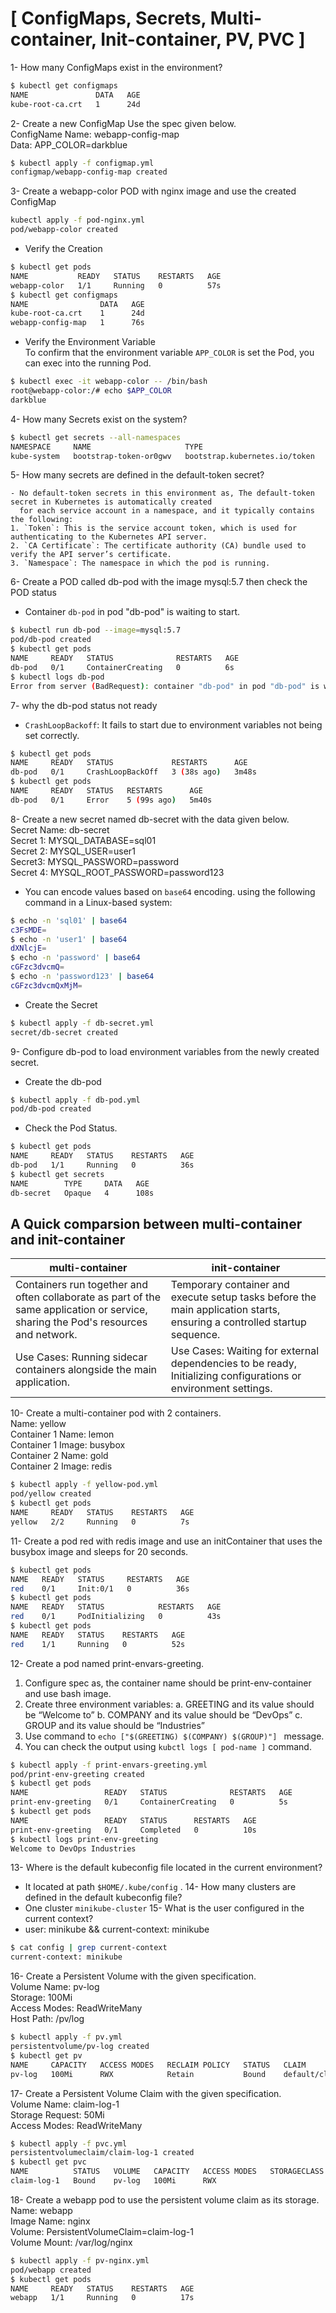 # [ ConfigMaps, Secrets, Multi-container, Init-container, PV, PVC ]

1- How many ConfigMaps exist in the environment?
```bash
$ kubectl get configmaps
NAME               DATA   AGE
kube-root-ca.crt   1      24d
```
2- Create a new ConfigMap Use the spec given below.  
ConfigName Name: webapp-config-map  
Data: APP_COLOR=darkblue  
```bash
$ kubectl apply -f configmap.yml
configmap/webapp-config-map created
```
3- Create a webapp-color POD with nginx image and use the created ConfigMap
```bash
kubectl apply -f pod-nginx.yml
pod/webapp-color created
```
- Verify the Creation
```bash
$ kubectl get pods
NAME           READY   STATUS    RESTARTS   AGE
webapp-color   1/1     Running   0          57s
$ kubectl get configmaps
NAME                DATA   AGE
kube-root-ca.crt    1      24d
webapp-config-map   1      76s
```
- Verify the Environment Variable  
To confirm that the environment variable `APP_COLOR` is set the Pod, you can exec into the running Pod.
```bash
$ kubectl exec -it webapp-color -- /bin/bash
root@webapp-color:/# echo $APP_COLOR
darkblue
```
4- How many Secrets exist on the system?
```bash
$ kubectl get secrets --all-namespaces
NAMESPACE     NAME                     TYPE                            DATA   AGE
kube-system   bootstrap-token-or0gwv   bootstrap.kubernetes.io/token   5      24d
```
5- How many secrets are defined in the default-token secret?
```
- No default-token secrets in this environment as, The default-token secret in Kubernetes is automatically created
  for each service account in a namespace, and it typically contains the following:    
1. `Token`: This is the service account token, which is used for authenticating to the Kubernetes API server.
2. `CA Certificate`: The certificate authority (CA) bundle used to verify the API server’s certificate.
3. `Namespace`: The namespace in which the pod is running.
```
6- Create a POD called db-pod with the image mysql:5.7 then check the POD status
- Container `db-pod` in pod "db-pod" is waiting to start.
```bash
$ kubectl run db-pod --image=mysql:5.7
pod/db-pod created
$ kubectl get pods
NAME     READY   STATUS              RESTARTS   AGE
db-pod   0/1     ContainerCreating   0          6s
$ kubectl logs db-pod
Error from server (BadRequest): container "db-pod" in pod "db-pod" is waiting to start: ContainerCreating
```
7- why the db-pod status not ready
- `CrashLoopBackoff`: It fails to start due to environment variables not being set correctly.
```bash
$ kubectl get pods
NAME     READY   STATUS             RESTARTS      AGE
db-pod   0/1     CrashLoopBackOff   3 (38s ago)   3m48s
$ kubectl get pods
NAME     READY   STATUS   RESTARTS      AGE
db-pod   0/1     Error    5 (99s ago)   5m40s
```
8- Create a new secret named db-secret with the data given below.  
Secret Name: db-secret  
Secret 1: MYSQL_DATABASE=sql01  
Secret 2: MYSQL_USER=user1  
Secret3: MYSQL_PASSWORD=password  
Secret 4: MYSQL_ROOT_PASSWORD=password123    

- You can encode values based on `base64` encoding. using the following command in a Linux-based system:  
```bash
$ echo -n 'sql01' | base64
c3FsMDE=
$ echo -n 'user1' | base64
dXNlcjE=
$ echo -n 'password' | base64
cGFzc3dvcmQ=
$ echo -n 'password123' | base64
cGFzc3dvcmQxMjM=
```
- Create the Secret
```bash
$ kubectl apply -f db-secret.yml
secret/db-secret created
```
9- Configure db-pod to load environment variables from the newly created secret.
- Create the db-pod
```bash
$ kubectl apply -f db-pod.yml
pod/db-pod created
```
- Check the Pod Status.
```bash
$ kubectl get pods
NAME     READY   STATUS    RESTARTS   AGE
db-pod   1/1     Running   0          36s
$ kubectl get secrets
NAME        TYPE     DATA   AGE
db-secret   Opaque   4      108s
```
## A Quick comparsion between multi-container and init-container
| multi-container   | init-container  | 
|------------|------------|
| Containers run together and often collaborate as part of the same application or service, sharing the Pod's resources and network.| Temporary container and execute setup tasks before the main application starts, ensuring a controlled startup sequence.|   
| Use Cases: Running sidecar containers alongside the main application. | Use Cases: Waiting for external dependencies to be ready, Initializing configurations or environment settings.|

10- Create a multi-container pod with 2 containers.  
Name: yellow  
Container 1 Name: lemon  
Container 1 Image: busybox  
Container 2 Name: gold  
Container 2 Image: redis  
```bash
$ kubectl apply -f yellow-pod.yml
pod/yellow created
$ kubectl get pods
NAME     READY   STATUS    RESTARTS   AGE
yellow   2/2     Running   0          7s
```
11- Create a pod red with redis image and use an initContainer that uses the busybox image and sleeps for 20 seconds.
```bash
$ kubectl get pods
NAME   READY   STATUS     RESTARTS   AGE
red    0/1     Init:0/1   0          36s
$ kubectl get pods
NAME   READY   STATUS            RESTARTS   AGE
red    0/1     PodInitializing   0          43s
$ kubectl get pods
NAME   READY   STATUS    RESTARTS   AGE
red    1/1     Running   0          52s
```
12- Create a pod named print-envars-greeting.
   1. Configure spec as, the container name should be print-env-container and use bash image.
   2. Create three environment variables:
       a. GREETING and its value should be “Welcome to”
       b. COMPANY and its value should be “DevOps”
       c. GROUP and its value should be “Industries”
  3. Use command to `echo ["$(GREETING) $(COMPANY) $(GROUP)"] ` message.
  4. You can check the output using `kubctl logs [ pod-name ]` command.
```bash
$ kubectl apply -f print-envars-greeting.yml
pod/print-env-greeting created
$ kubectl get pods
NAME                 READY   STATUS              RESTARTS   AGE
print-env-greeting   0/1     ContainerCreating   0          5s
$ kubectl get pods
NAME                 READY   STATUS      RESTARTS   AGE
print-env-greeting   0/1     Completed   0          10s
$ kubectl logs print-env-greeting
Welcome to DevOps Industries
```
13- Where is the default kubeconfig file located in the current environment?  
- It located at path `$HOME/.kube/config` .
14- How many clusters are defined in the default kubeconfig file?
- One cluster `minikube-cluster`
15- What is the user configured in the current context?
- user: minikube && current-context: minikube
```bash
$ cat config | grep current-context
current-context: minikube
```
16- Create a Persistent Volume with the given specification.  
Volume Name: pv-log  
Storage: 100Mi  
Access Modes: ReadWriteMany  
Host Path: /pv/log  
```bash
$ kubectl apply -f pv.yml
persistentvolume/pv-log created
$ kubectl get pv
NAME     CAPACITY   ACCESS MODES   RECLAIM POLICY   STATUS   CLAIM                 STORAGECLASS   VOLUMEATTRIBUTESCLASS   REASON   AGE
pv-log   100Mi      RWX            Retain           Bound    default/claim-log-1                  <unset>                          24s
```
17- Create a Persistent Volume Claim with the given specification.  
Volume Name: claim-log-1  
Storage Request: 50Mi  
Access Modes: ReadWriteMany  
```bash
$ kubectl apply -f pvc.yml
persistentvolumeclaim/claim-log-1 created
$ kubectl get pvc
NAME          STATUS   VOLUME   CAPACITY   ACCESS MODES   STORAGECLASS   VOLUMEATTRIBUTESCLASS   AGE
claim-log-1   Bound    pv-log   100Mi      RWX                           <unset>                 23s
```
18- Create a webapp pod to use the persistent volume claim as its storage.  
Name: webapp  
Image Name: nginx  
Volume: PersistentVolumeClaim=claim-log-1  
Volume Mount: /var/log/nginx  
```bash
$ kubectl apply -f pv-nginx.yml
pod/webapp created
$ kubectl get pods
NAME     READY   STATUS    RESTARTS   AGE
webapp   1/1     Running   0          17s
```
